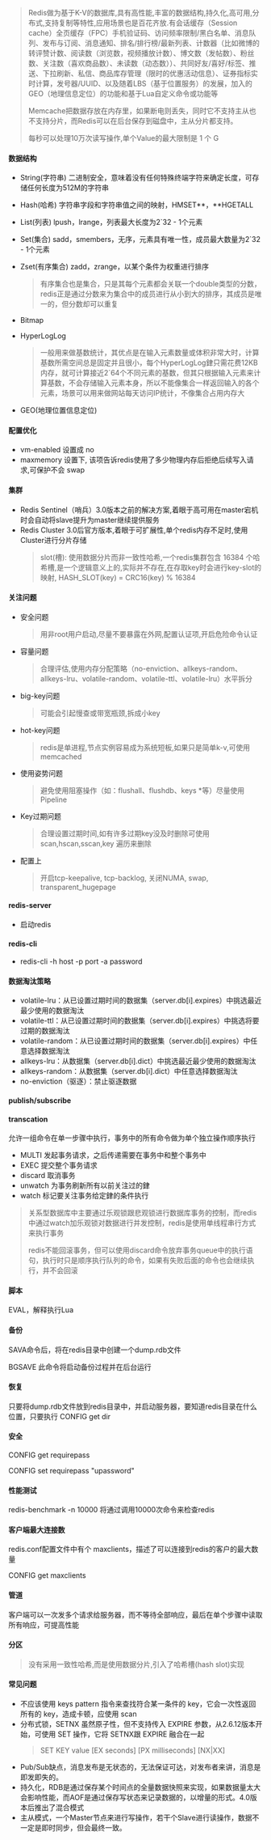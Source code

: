 > Redis做为基于K-V的数据库,具有高性能,丰富的数据结构,持久化,高可用,分布式,支持复制等特性,应用场景也是百花齐放.有会话缓存（Session cache）全页缓存（FPC）手机验证码、访问频率限制/黑白名单、消息队列、发布与订阅、消息通知、排名/排行榜/最新列表、计数器（比如微博的转评赞计数、阅读数（浏览数，视频播放计数）、博文数（发帖数）、粉丝数、关注数（喜欢商品数）、未读数（动态数））、共同好友/喜好/标签、推送、下拉刷新、私信、商品库存管理（限时的优惠活动信息）、证券指标实时计算，发号器/UUID、以及随着LBS（基于位置服务）的发展，加入的GEO（地理信息定位）的功能和基于Lua自定义命令或功能等
>
> Memcache把数据存放在内存里，如果断电则丢失，同时它不支持主从也不支持分片，而Redis可以在后台保存到磁盘中，主从分片都支持。
>
> 每秒可以处理10万次读写操作,单个Value的最大限制是 1 个 G

#### 数据结构

* String(字符串)  二进制安全，意味着没有任何特殊终端字符来确定长度，可存储任何长度为512M的字符串

* Hash(哈希)  字符串字段和字符串值之间的映射，HMSET**，**HGETALL

* List(列表)  lpush，lrange，列表最大长度为2`32 - 1个元素

* Set(集合)  sadd，smembers，无序，元素具有唯一性，成员最大数量为2`32 - 1个元素

* Zset(有序集合)  zadd，zrange，以某个条件为权重进行排序

  > 有序集合也是集合，只是其每个元素都会关联一个double类型的分数，redis正是通过分数来为集合中的成员进行从小到大的排序，其成员是唯一的，但分数却可以重复

* Bitmap

* HyperLogLog

  > 一般用来做基数统计，其优点是在输入元素数量或体积非常大时，计算基数所需空间总是固定并且很小，每个HyperLogLog銉只需花费12KB内存，就可计算接近2`64个不同元素的基数，但其只根据输入元素来计算基数，不会存储输入元素本身，所以不能像集合一样返回输入的各个元素，场景可以用来做网站每天访问IP统计，不像集合占用内存大

* GEO(地理位置信息定位)

#### 配置优化

* vm-enabled 设置成 no
* maxmemory 设置下, 该项告诉redis使用了多少物理内存后拒绝后续写入请求,可保护不会 swap 

#### 集群
* Redis Sentinel（哨兵）3.0版本之前的解决方案,着眼于高可用在master宕机时会自动将slave提升为master继续提供服务
* Redis Cluster 3.0后官方版本,着眼于可扩展性,单个redis内存不足时,使用Cluster进行分片存储
  > slot(槽): 使用数据分片而非一致性哈希,一个redis集群包含 16384 个哈希槽,是一个逻辑意义上的,实际并不存在,在存取key时会进行key-slot的映射, HASH_SLOT(key) = CRC16(key) % 16384 

#### 关注问题

* 安全问题
  > 用非root用户启动,尽量不要暴露在外网,配置认证项,开启危险命令认证
* 容量问题
  > 合理评估,使用内存分配策略（no-enviction、allkeys-random、allkeys-lru、volatile-random、volatile-ttl、volatile-lru）水平拆分
* big-key问题
  > 可能会引起慢查或带宽瓶颈,拆成小key
* hot-key问题
  > redis是单进程,节点实例容易成为系统短板,如果只是简单k-v,可使用memcached
* 使用姿势问题
  > 避免使用阻塞操作（如：flushall、flushdb、keys *等）尽量使用Pipeline
* Key过期问题
  > 合理设置过期时间,如有许多过期key没及时删除可使用scan,hscan,sscan,key 遍历来删除
* 配置上
  > 开启tcp-keepalive, tcp-backlog, 关闭NUMA, swap, transparent_hugepage 

#### redis-server

* 启动redis

#### redis-cli

* redis-cli -h host -p port -a password 

#### 数据淘汰策略
* volatile-lru：从已设置过期时间的数据集（server.db[i].expires）中挑选最近最少使用的数据淘汰
* volatile-ttl：从已设置过期时间的数据集（server.db[i].expires）中挑选将要过期的数据淘汰
* volatile-random：从已设置过期时间的数据集（server.db[i].expires）中任意选择数据淘汰
* allkeys-lru：从数据集（server.db[i].dict）中挑选最近最少使用的数据淘汰
* allkeys-random：从数据集（server.db[i].dict）中任意选择数据淘汰
* no-enviction（驱逐）：禁止驱逐数据

#### publish/subscribe

#### transcation 

允许一组命令在单一步骤中执行，事务中的所有命令做为单个独立操作顺序执行

* MULTI 发起事务请求，之后传递需要在事务中和整个事务中
* EXEC 提交整个事务请求
* discard 取消事务
* unwatch 为事务刷新所有以前关注过的銉
* watch 标记要关注事务给定銉的条件执行

> 关系型数据库中主要通过乐观锁跟悲观锁进行数据库事务的控制，而redis中通过watch加乐观锁对数据进行并发控制，redis是使用单线程串行方式来执行事务
>
> redis不能回滚事务，但可以使用discard命令放弃事务queue中的执行语句，执行时只是顺序执行队列的命令，如果有失败后面的命令也会继续执行，并不会回滚

#### 脚本

EVAL，解释执行Lua

#### 备份

SAVA命令后，将在redis目录中创建一个dump.rdb文件

BGSAVE 此命令将启动备份过程并在后台运行

#### 恢复

只要将dump.rdb文件放到redis目录中，并启动服务器，要知道redis目录在什么位置，只要执行 CONFIG get dir

#### 安全

CONFIG get requirepass 

CONFIG set requirepass "upassword"

#### 性能测试

redis-benchmark -n 10000 将通过调用10000次命令来检查redis

#### 客户端最大连接数

redis.conf配置文件中有个 maxclients，描述了可以连接到redis的客户的最大数量 

CONFIG get maxclients

#### 管道

客户端可以一次发多个请求给服务器，而不等待全部响应，最后在单个步骤中读取所有响应，可提高性能 

#### 分区

> 没有采用一致性哈希,而是使用数据分片,引入了哈希槽(hash slot)实现

#### 常见问题

- 不应该使用 keys pattern 指令来查找符合某一条件的 key，它会一次性返回所有的 key，造成卡顿，应使用 scan 
- 分布式锁，SETNX 虽然原子性，但不支持传入 EXPIRE 参数，从2.6.12版本开始，可使用 SET 操作，它将 SETNX跟 EXPIRE 融合在一起 
  > SET KEY value [EX seconds] [PX milliseconds] [NX|XX]
- Pub/Sub缺点，消息发布是无状态的，无法保证可达，对发布者来讲，消息是即发即失的。
- 持久化，RDB是通过保存某个时间点的全量数据快照来实现，如果数据量太大会影响性能，而AOF是通过保存写状态来记录数据的，以增量的形式。4.0版本后推出了混合模式
- 主从模式，一个Master节点来进行写操作，若干个Slave进行读操作，数据不一定是即时同步，但会最终一致。

